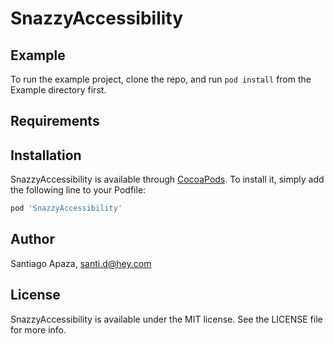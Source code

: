 # SnazzyAccessibility

## Example

To run the example project, clone the repo, and run `pod install` from the Example directory first.

## Requirements

## Installation

SnazzyAccessibility is available through [CocoaPods](https://cocoapods.org). To install
it, simply add the following line to your Podfile:

```ruby
pod 'SnazzyAccessibility'
```

## Author

Santiago Apaza, santi.d@hey.com

## License

SnazzyAccessibility is available under the MIT license. See the LICENSE file for more info.
